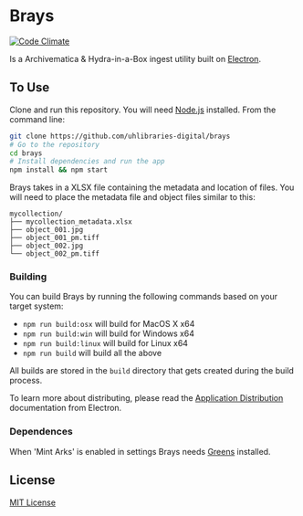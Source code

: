 # Brays

[![Code Climate](https://codeclimate.com/github/uhlibraries-digital/brays/badges/gpa.svg)](https://codeclimate.com/github/uhlibraries-digital/brays)

Is a Archivematica & Hydra-in-a-Box ingest utility built on [Electron](http://electron.atom.io/).

## To Use

Clone and run this repository. You will need [Node.js](https://nodejs.org/en/download/) installed. From the command line:

```bash
git clone https://github.com/uhlibraries-digital/brays
# Go to the repository
cd brays
# Install dependencies and run the app
npm install && npm start
```

Brays takes in a XLSX file containing the metadata and location of files. You will need to place the metadata file and object files similar to this:

```
mycollection/
├── mycollection_metadata.xlsx
├── object_001.jpg
├── object_001_pm.tiff
├── object_002.jpg
└── object_002_pm.tiff
```

### Building

You can build Brays by running the following commands based on your target system:

* `npm run build:osx` will build for MacOS X x64
* `npm run build:win` will build for Windows x64
* `npm run build:linux` will build for Linux x64
* `npm run build` will build all the above

All builds are stored in the `build` directory that gets created during the build process.

To learn more about distributing, please read the [Application Distribution](http://electron.atom.io/docs/v0.37.5/tutorial/application-distribution/) documentation from Electron.

### Dependences

When 'Mint Arks' is enabled in settings Brays needs [Greens](https://github.com/uhlibraries-digital/greens) installed.

## License

[MIT License](LICENSE.txt)
